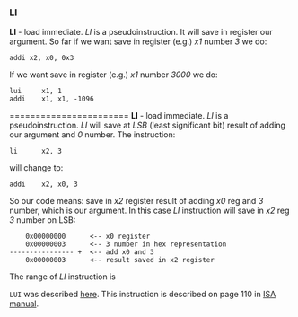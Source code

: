 ### LI
**LI** - load immediate. *LI* is a pseudoinstruction. It will save in register our argument. So far if we want save in register (e.g.) *x1* number *3* we do:
```assembly
addi x2, x0, 0x3
```

If we want save in register (e.g.) *x1* number *3000* we do:
```assembly
lui 	x1, 1
addi 	x1, x1, -1096
```

=======================
**LI** - load immediate. *LI* is a pseudoinstruction. *LI* will save at *LSB* (least significant bit) result of adding our argument and *0* number. The instruction:
```assembly
li		x2, 3
```

will change to:
```assembly
addi    x2, x0, 3
```

So our code means: save in *x2* register result of adding *x0* reg and *3* number, which is our argument. In this case *LI* instruction will save in *x2* reg *3* number on LSB:
```assembly
    0x00000000      <-- x0 register
    0x00000003      <-- 3 number in hex representation
---------------- +  <-- add x0 and 3
    0x00000003      <-- result saved in x2 register
```

The range of *LI* instruction is 


`LUI` was described [here](https://github.com/mozerpol/learningRISC-V/tree/main/instructions/LUI).
This instruction is described on page 110 in [ISA manual](https://riscv.org/wp-content/uploads/2017/05/riscv-spec-v2.2.pdf).

